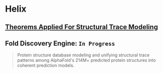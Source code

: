 # Helix
## [Theorems Applied For Structural Trace Modeling](https://github.com/davidkimai/helix/blob/main/00.%20structural_trace_modeling_theorems.md)
## Fold Discovery Engine: ```In Progress```
> Protein structure database modeling and unifying structural trace patterns among AlphaFold's 214M+ predicted protein structures into coherent prediction models.



